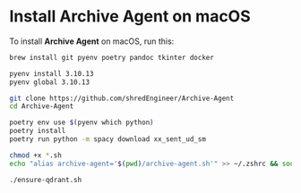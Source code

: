 # Install Archive Agent on macOS

To install **Archive Agent** on macOS, run this:

```bash
brew install git pyenv poetry pandoc tkinter docker

pyenv install 3.10.13
pyenv global 3.10.13

git clone https://github.com/shredEngineer/Archive-Agent
cd Archive-Agent

poetry env use $(pyenv which python)
poetry install
poetry run python -m spacy download xx_sent_ud_sm

chmod +x *.sh
echo "alias archive-agent='$(pwd)/archive-agent.sh'" >> ~/.zshrc && source ~/.zshrc

./ensure-qdrant.sh
```
